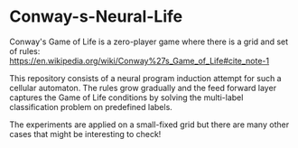 # Conway-s-Neural-Life

Conway's Game of Life is a zero-player game where there is a grid and set of rules: https://en.wikipedia.org/wiki/Conway%27s_Game_of_Life#cite_note-1

This repository consists of a neural program induction attempt for such a cellular automaton. The rules grow gradually and the feed forward layer captures the Game of Life conditions by solving the multi-label classification problem on predefined labels.

The experiments are applied on a small-fixed grid but there are many other cases that might be interesting to check! 


